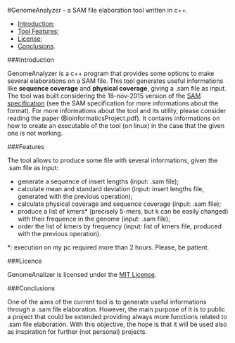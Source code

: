 #GenomeAnalyzer - a SAM file elaboration tool written in c++.

* [Introduction](https://github.com/Benry8/GenomeAnalyzer/blob/master/README.md#introduction);
* [Tool Features](https://github.com/Benry8/GenomeAnalyzer/blob/master/README.md#features);
* [License](https://github.com/Benry8/GenomeAnalyzer/blob/master/README.md#license);
* [Conclusions](https://github.com/Benry8/GenomeAnalyzer/blob/master/README.md#conclusions).

###Introduction

GenomeAnalyzer is a c++ program that provides some options to make several elaborations on a SAM file.
This tool generates useful informations like **sequence coverage** and **physical coverage**, giving a .sam file as input.
The tool was built considering the 18-nov-2015 version of the [SAM specification](https://samtools.github.io/hts-specs/SAMv1.pdf) (see the SAM specification for more informations about the format).
For more informations about the tool and its utility, please consider reading the paper (BioinformaticsProject.pdf). It contains informations on how to create an executable of the tool (on linux) in the case that the given one is not working.

###Features

The tool allows to produce some file with several informations, given the .sam file as input:
  * generate a sequence of insert lengths  (input: .sam file);
  * calculate mean and standard deviation (input: insert lengths file, generated with the previous operation);
  * calculate physical coverage and sequence coverage (input: .sam file);
  * produce a list of kmers* (precisely 5-mers, but k can be easily changed) with their frequence in the genome  (input: .sam file);
  * order the list of kmers by frequency  (input: list of kmers file, produced with the previous operation).

*: execution on my pc required more than 2 hours. Please, be patient. 

###Licence

GenomeAnalizer is licensed under the [MIT License](https://github.com/Benry8/GenomeAnalyzer/blob/master/LICENSE.md).

###Conclusions

One of the aims of the current tool is to generate useful informations through a .sam file elaboration. However, the main purpose of it is to public a project that could be extended providing always more functions related to .sam file elaboration. With this objective, the hope is that it will be used also as inspiration for further (not personal) projects.
